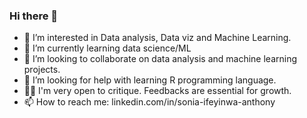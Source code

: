### Hi there 👋


- 🔭 I’m interested in Data analysis, Data viz and Machine Learning.
- 🌱 I’m currently learning data science/ML 
- 👯 I’m looking to collaborate on data analysis and machine learning projects.
- 🤔 I’m looking for help with learning R programming language.
- 👨‍🏫 I'm very open to critique. Feedbacks are essential for growth.
- 📫 How to reach me: linkedin.com/in/sonia-ifeyinwa-anthony

